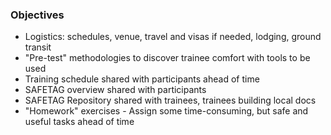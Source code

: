 ### Objectives

 * Logistics: schedules, venue, travel and visas if needed, lodging, ground transit
 * "Pre-test" methodologies to discover trainee comfort with tools to be used
 * Training schedule shared with participants ahead of time
 * SAFETAG overview shared with participants
 * SAFETAG Repository shared with trainees, trainees building local docs
 * "Homework" exercises - Assign some time-consuming, but safe and useful tasks ahead of time